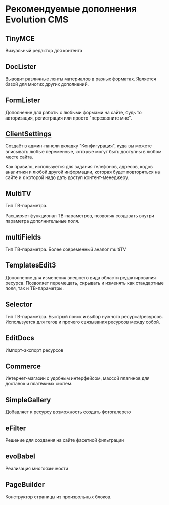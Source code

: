 # Рекомендуемые дополнения Evolution CMS

## TinyMCE

Визуальный редактор для контента

## DocLister

Выводит различные ленты материалов в разных форматах. Является базой для многих других дополнений.

## FormLister

Дополнение для работы с любыми формами на сайте, будь то авторизация, регистрация или просто "перезвоните мне".

## [ClientSettings](/v3/04_%D0%94%D0%BE%D0%BF%D0%BE%D0%BB%D0%BD%D0%B5%D0%BD%D0%B8%D1%8F/ClientSettings/index.md)

Создаёт в админ-панели вкладку "Конфигурация", куда вы можете вписывать любые переменные, которые могут быть доступны в любом месте сайта.

Как правило, используется для задания телефонов, адресов, кодов аналитики и любой другой информации, которая будет повторяться на сайте и к которой надо дать доступ контент-менеджеру.

## MultiTV

Тип ТВ-параметра.

Расширяет функционал ТВ-параметров, позволяя создавать внутри параметра дополнительные поля.

## multiFields

Тип ТВ-параметра.
Более современный аналог multiTV

## TemplatesEdit3

Дополнение для изменения внешнего вида области редактирования ресурса. Позволяет перемещать, скрывать и изменять как стандартные поля, так и ТВ-параметры.

## Selector

Тип ТВ-параметра.
Быстрый поиск и выбор нужного ресурса/ресурсов. Используется для тегов и прочего связывания ресурсов между собой.

## EditDocs

Импорт-экспорт ресурсов

## Commerce

Интернет-магазин с удобным интерфейсом, массой плагинов для доставок и платёжных систем.

## SimpleGallery

Добавляет к ресурсу возможность создать фотогалерею

## eFilter

Решение для создания на сайте фасетной фильтрации

## evoBabel

Реализация многоязычности

## PageBuilder

Конструктор страницы из произвольных блоков.
